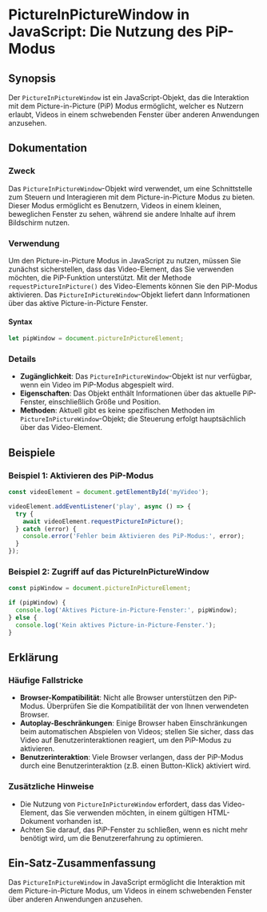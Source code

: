 <!--
Meta Description: # PictureInPictureWindow in JavaScript: Die Nutzung des PiP-Modus ## Synopsis Der `PictureInPictureWindow` ist ein JavaScript-Objekt, das die Interakt...
Meta Keywords: das, picture, modus, pip, pictureinpicturewindow
-->

# PictureInPictureWindow in JavaScript: Die Nutzung des PiP-Modus

## Synopsis
Der `PictureInPictureWindow` ist ein JavaScript-Objekt, das die Interaktion mit dem Picture-in-Picture (PiP) Modus ermöglicht, welcher es Nutzern erlaubt, Videos in einem schwebenden Fenster über anderen Anwendungen anzusehen.

## Dokumentation
### Zweck
Das `PictureInPictureWindow`-Objekt wird verwendet, um eine Schnittstelle zum Steuern und Interagieren mit dem Picture-in-Picture Modus zu bieten. Dieser Modus ermöglicht es Benutzern, Videos in einem kleinen, beweglichen Fenster zu sehen, während sie andere Inhalte auf ihrem Bildschirm nutzen.

### Verwendung
Um den Picture-in-Picture Modus in JavaScript zu nutzen, müssen Sie zunächst sicherstellen, dass das Video-Element, das Sie verwenden möchten, die PiP-Funktion unterstützt. Mit der Methode `requestPictureInPicture()` des Video-Elements können Sie den PiP-Modus aktivieren. Das `PictureInPictureWindow`-Objekt liefert dann Informationen über das aktive Picture-in-Picture Fenster.

#### Syntax
```javascript
let pipWindow = document.pictureInPictureElement;
```

### Details
- **Zugänglichkeit**: Das `PictureInPictureWindow`-Objekt ist nur verfügbar, wenn ein Video im PiP-Modus abgespielt wird.
- **Eigenschaften**: Das Objekt enthält Informationen über das aktuelle PiP-Fenster, einschließlich Größe und Position.
- **Methoden**: Aktuell gibt es keine spezifischen Methoden im `PictureInPictureWindow`-Objekt; die Steuerung erfolgt hauptsächlich über das Video-Element.

## Beispiele
### Beispiel 1: Aktivieren des PiP-Modus
```javascript
const videoElement = document.getElementById('myVideo');

videoElement.addEventListener('play', async () => {
  try {
    await videoElement.requestPictureInPicture();
  } catch (error) {
    console.error('Fehler beim Aktivieren des PiP-Modus:', error);
  }
});
```

### Beispiel 2: Zugriff auf das PictureInPictureWindow
```javascript
const pipWindow = document.pictureInPictureElement;

if (pipWindow) {
  console.log('Aktives Picture-in-Picture-Fenster:', pipWindow);
} else {
  console.log('Kein aktives Picture-in-Picture-Fenster.');
}
```

## Erklärung
### Häufige Fallstricke
- **Browser-Kompatibilität**: Nicht alle Browser unterstützen den PiP-Modus. Überprüfen Sie die Kompatibilität der von Ihnen verwendeten Browser.
- **Autoplay-Beschränkungen**: Einige Browser haben Einschränkungen beim automatischen Abspielen von Videos; stellen Sie sicher, dass das Video auf Benutzerinteraktionen reagiert, um den PiP-Modus zu aktivieren.
- **Benutzerinteraktion**: Viele Browser verlangen, dass der PiP-Modus durch eine Benutzerinteraktion (z.B. einen Button-Klick) aktiviert wird.

### Zusätzliche Hinweise
- Die Nutzung von `PictureInPictureWindow` erfordert, dass das Video-Element, das Sie verwenden möchten, in einem gültigen HTML-Dokument vorhanden ist.
- Achten Sie darauf, das PiP-Fenster zu schließen, wenn es nicht mehr benötigt wird, um die Benutzererfahrung zu optimieren.

## Ein-Satz-Zusammenfassung
Das `PictureInPictureWindow` in JavaScript ermöglicht die Interaktion mit dem Picture-in-Picture Modus, um Videos in einem schwebenden Fenster über anderen Anwendungen anzusehen.